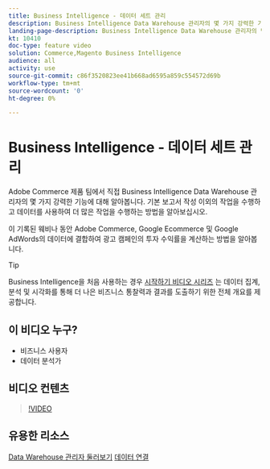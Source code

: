 ```yaml
---
title: Business Intelligence - 데이터 세트 관리
description: Business Intelligence Data Warehouse 관리자의 몇 가지 강력한 기능에 대해 알아보려면 이 웨비나를 시청하십시오.
landing-page-description: Business Intelligence Data Warehouse 관리자의 몇 가지 강력한 기능에 대해 알아보려면 이 웨비나를 시청하십시오.
kt: 10410
doc-type: feature video
solution: Commerce,Magento Business Intelligence
audience: all
activity: use
source-git-commit: c86f3520823ee41b668ad6595a859c554572d69b
workflow-type: tm+mt
source-wordcount: '0'
ht-degree: 0%

---
```


# Business Intelligence - 데이터 세트 관리

Adobe Commerce 제품 팀에서 직접 Business Intelligence Data Warehouse 관리자의 몇 가지 강력한 기능에 대해 알아봅니다. 기본 보고서 작성 이외의 작업을 수행하고 데이터를 사용하여 더 많은 작업을 수행하는 방법을 알아보십시오.

이 기록된 웨비나 동안 Adobe Commerce, Google Ecommerce 및 Google AdWords의 데이터에 결합하여 광고 캠페인의 투자 수익률을 계산하는 방법을 알아봅니다.

>[!TIP]
>
>Business Intelligence을 처음 사용하는 경우 [시작하기 비디오 시리즈](./../1-overview.md) 는 데이터 집계, 분석 및 시각화를 통해 더 나은 비즈니스 통찰력과 결과를 도출하기 위한 전체 개요를 제공합니다.

## 이 비디오 누구?

- 비즈니스 사용자
- 데이터 분석가

## 비디오 컨텐츠

>[!VIDEO](https://video.tv.adobe.com/v/342408?quality=12&learn=on)

## 유용한 리소스

[Data Warehouse 관리자 둘러보기](https://docs.magento.com/mbi/data-analyst/data-warehouse-mgr/tour-dwm.html)
[데이터 연결](https://docs.magento.com/mbi/data-analyst/importing-data/connecting-data/connecting-data.html)
